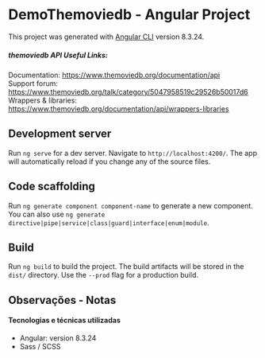 # DemoThemoviedb - Angular Project

This project was generated with [Angular CLI](https://github.com/angular/angular-cli) version 8.3.24.

##### themoviedb API Useful Links:
Documentation: https://www.themoviedb.org/documentation/api   
Support forum: https://www.themoviedb.org/talk/category/5047958519c29526b50017d6               
Wrappers & libraries: https://www.themoviedb.org/documentation/api/wrappers-libraries

## Development server

Run `ng serve` for a dev server. Navigate to `http://localhost:4200/`. The app will automatically reload if you change any of the source files.

## Code scaffolding

Run `ng generate component component-name` to generate a new component. You can also use `ng generate directive|pipe|service|class|guard|interface|enum|module`.

## Build

Run `ng build` to build the project. The build artifacts will be stored in the `dist/` directory. Use the `--prod` flag for a production build.

## Observações - Notas
#### Tecnologias e técnicas utilizadas 

- Angular: version 8.3.24
- Sass / SCSS
